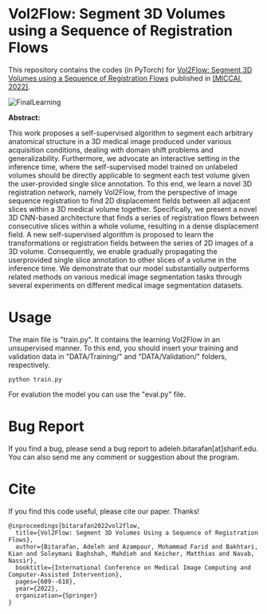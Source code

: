 # Vol2Flow: Segment 3D Volumes using a Sequence of Registration Flows

This repository contains the codes (in PyTorch) for [Vol2Flow: Segment 3D Volumes using a Sequence of Registration Flows](https://link.springer.com/chapter/10.1007/978-3-031-16440-8_58) published in [[MICCAI, 2022]](https://conferences.miccai.org/2022/en/).

![FinalLearning](https://user-images.githubusercontent.com/70052073/176658628-fcca260a-73c0-4388-9434-2bbf72fe11d8.png)


**Abstract:**

This work proposes a self-supervised algorithm to segment each arbitrary anatomical structure in a 3D medical image produced under various acquisition conditions, dealing with domain shift problems and generalizability. Furthermore, we advocate an interactive setting in the inference time, where the self-supervised model trained on unlabeled volumes should be directly applicable to segment each test volume given the user-provided single slice annotation. To this end, we learn a novel 3D registration network, namely Vol2Flow, from the perspective of image sequence registration to find 2D displacement fields between all adjacent slices within a 3D medical volume together. Specifically, we present a novel 3D CNN-based architecture that finds a series of registration flows between consecutive slices within a whole volume, resulting in a dense displacement field. A new self-supervised algorithm is proposed to learn the transformations or registration fields between the series of 2D images of a 3D volume. Consequently, we enable gradually propagating the userprovided single slice annotation to other slices of a volume in the inference time. We demonstrate that our model substantially outperforms related methods on various medical image segmentation tasks through several experiments on different medical image segmentation datasets.

# Usage
The main file is "train.py". It contains the learning Vol2Flow in an unsupervised manner. To this end, you should insert your training and validation data in "DATA/Training/" and "DATA/Validation/" folders, respectively. 

```
python train.py
```
For evalution the model you can use the "eval.py" file. 


# Bug Report

If you find a bug, please send a bug report to adeleh.bitarafan[at]sharif.edu. You can also send me any comment or suggestion about the program.
        

# Cite
If you find this code useful, please cite our paper. Thanks!

```
@inproceedings{bitarafan2022vol2flow,
  title={Vol2Flow: Segment 3D Volumes Using a Sequence of Registration Flows},
  author={Bitarafan, Adeleh and Azampour, Mohammad Farid and Bakhtari, Kian and Soleymani Baghshah, Mahdieh and Keicher, Matthias and Navab, Nassir},
  booktitle={International Conference on Medical Image Computing and Computer-Assisted Intervention},
  pages={609--618},
  year={2022},
  organization={Springer}
}
```


